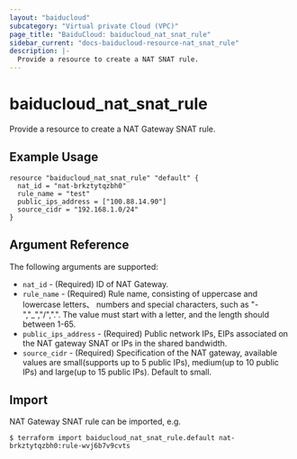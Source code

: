 ```yaml
---
layout: "baiducloud"
subcategory: "Virtual private Cloud (VPC)"
page_title: "BaiduCloud: baiducloud_nat_snat_rule"
sidebar_current: "docs-baiducloud-resource-nat_snat_rule"
description: |-
  Provide a resource to create a NAT SNAT rule.
---
```


# baiducloud_nat_snat_rule

Provide a resource to create a NAT Gateway SNAT rule.

## Example Usage

```hcl
resource "baiducloud_nat_snat_rule" "default" {
  nat_id = "nat-brkztytqzbh0"
  rule_name = "test"
  public_ips_address = ["100.88.14.90"]
  source_cidr = "192.168.1.0/24"
}
```

## Argument Reference

The following arguments are supported:

* `nat_id` - (Required) ID of NAT Gateway.
* `rule_name` - (Required) Rule name, consisting of uppercase and lowercase letters、 numbers and special characters, such as "-","_","/",".". The value must start with a letter, and the length should between 1-65.
* `public_ips_address` - (Required) Public network IPs, EIPs associated on the NAT gateway SNAT or IPs in the shared bandwidth.
* `source_cidr` - (Required) Specification of the NAT gateway, available values are small(supports up to 5 public IPs), medium(up to 10 public IPs) and large(up to 15 public IPs). Default to small.


## Import

NAT Gateway SNAT rule can be imported, e.g.

```hcl
$ terraform import baiducloud_nat_snat_rule.default nat-brkztytqzbh0:rule-wvj6b7v9cvts
```

